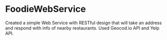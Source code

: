 # FoodieWebService
Created a simple Web Service with RESTful design that will take an address and respond with info of nearby restaurants. Used Geocod.io API and Yelp API.
